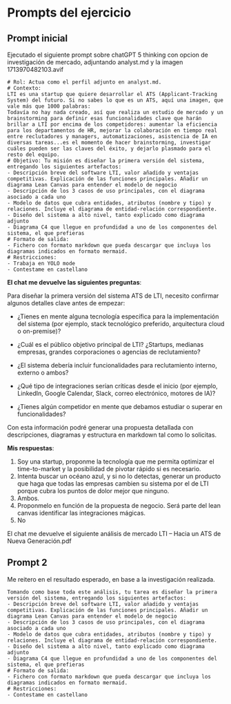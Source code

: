 # Prompts del ejercicio

## Prompt inicial

Ejecutado el siguiente prompt sobre chatGPT 5 thinking con opcion de investigación de mercado, adjuntando analyst.md y la imagen 1713970482103.avif

```
# Rol: Actua como el perfil adjunto en analyst.md. 
# Contexto: 
LTI es una startup que quiere desarrollar el ATS (Applicant-Tracking System) del futuro. Si no sabes lo que es un ATS, aquí una imagen, que vale más que 1000 palabras: 
Todavía no hay nada creado, así que realiza un estudio de mercado y un brainstorming para definir esas funcionalidades clave que harán brillar a LTI por encima de los competidores: aumentar la eficiencia para los departamentos de HR, mejorar la colaboración en tiempo real entre reclutadores y managers, automatizaciones, asistencia de IA en diversas tareas...es el momento de hacer brainstorming, investigar cuáles pueden ser las claves del éxito, y dejarlo plasmado para el resto del equipo. 
# Objetivo: Tu misión es diseñar la primera versión del sistema, entregando los siguientes artefactos: 
- Descripción breve del software LTI, valor añadido y ventajas competitivas. Explicación de las funciones principales. Añadir un diagrama Lean Canvas para entender el modelo de negocio 
- Descripción de los 3 casos de uso principales, con el diagrama asociado a cada uno 
- Modelo de datos que cubra entidades, atributos (nombre y tipo) y relaciones. Incluye el diagrama de entidad-relación correspondiente. 
- Diseño del sistema a alto nivel, tanto explicado como diagrama adjunto 
- Diagrama C4 que llegue en profundidad a uno de los componentes del sistema, el que prefieras 
# Formato de salida: 
- Fichero con formato markdown que pueda descargar que incluya los diagramas indicados en formato mermaid. 
# Restricciones: 
- Trabaja en YOLO mode 
- Contestame en castellano
```

**El chat me devuelve las siguientes preguntas**:

Para diseñar la primera versión del sistema ATS de LTI, necesito confirmar algunos detalles clave antes de empezar:

- ¿Tienes en mente alguna tecnología específica para la implementación del sistema (por ejemplo, stack tecnológico preferido, arquitectura cloud o on-premise)?

- ¿Cuál es el público objetivo principal de LTI? ¿Startups, medianas empresas, grandes corporaciones o agencias de reclutamiento?

- ¿El sistema debería incluir funcionalidades para reclutamiento interno, externo o ambos?

- ¿Qué tipo de integraciones serían críticas desde el inicio (por ejemplo, LinkedIn, Google Calendar, Slack, correo electrónico, motores de IA)?

- ¿Tienes algún competidor en mente que debamos estudiar o superar en funcionalidades?

Con esta información podré generar una propuesta detallada con descripciones, diagramas y estructura en markdown tal como lo solicitas.

**Mis respuestas**:

1. Soy una startup, proponme la tecnología que me permita optimizar el time-to-market y la posibilidad de pivotar rápido si es necesario.
2. Intenta buscar un océano azul, y si no lo detectas, generar un producto que haga que todas las empresas cambien su sistema por el de LTI porque cubra los puntos de dolor mejor que ninguno.
3. Ambos.
4. Proponmelo en función de la propuesta de negocio. Será parte del lean canvas identificar las integraciones mágicas.
5. No

El chat me devuelve el siguiente análisis de mercado LTI – Hacia un ATS de Nueva Generación.pdf

## Prompt 2

Me reitero en el resultado esperado, en base a la investigación realizada.

```
Tomando como base toda este análisis, tu tarea es diseñar la primera versión del sistema, entregando los siguientes artefactos: 
- Descripción breve del software LTI, valor añadido y ventajas competitivas. Explicación de las funciones principales. Añadir un diagrama Lean Canvas para entender el modelo de negocio 
- Descripción de los 3 casos de uso principales, con el diagrama asociado a cada uno 
- Modelo de datos que cubra entidades, atributos (nombre y tipo) y relaciones. Incluye el diagrama de entidad-relación correspondiente. 
- Diseño del sistema a alto nivel, tanto explicado como diagrama adjunto 
- Diagrama C4 que llegue en profundidad a uno de los componentes del sistema, el que prefieras 
# Formato de salida: 
- Fichero con formato markdown que pueda descargar que incluya los diagramas indicados en formato mermaid. 
# Restricciones: 
- Contestame en castellano
```